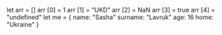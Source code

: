 let arr = []
arr [0] = 1
arr [1] = "UKD"
arr [2] = NaN
arr [3] = true
arr [4] = "undefined"
 let me = {
 name: "Sasha"
 surname: "Lavruk"
 age: 16
 home: "Ukraine"
 }



